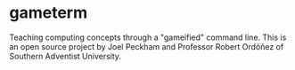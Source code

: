 # gameterm
Teaching computing concepts through a "gameified" command line. 
This is an open source project by Joel Peckham and Professor Robert Ordóñez of Southern Adventist University.
